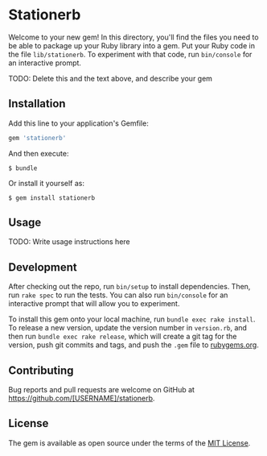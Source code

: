 # Stationerb

Welcome to your new gem! In this directory, you'll find the files you need to be able to package up your Ruby library into a gem. Put your Ruby code in the file `lib/stationerb`. To experiment with that code, run `bin/console` for an interactive prompt.

TODO: Delete this and the text above, and describe your gem

## Installation

Add this line to your application's Gemfile:

```ruby
gem 'stationerb'
```

And then execute:

    $ bundle

Or install it yourself as:

    $ gem install stationerb

## Usage

TODO: Write usage instructions here

## Development

After checking out the repo, run `bin/setup` to install dependencies. Then, run `rake spec` to run the tests. You can also run `bin/console` for an interactive prompt that will allow you to experiment.

To install this gem onto your local machine, run `bundle exec rake install`. To release a new version, update the version number in `version.rb`, and then run `bundle exec rake release`, which will create a git tag for the version, push git commits and tags, and push the `.gem` file to [rubygems.org](https://rubygems.org).

## Contributing

Bug reports and pull requests are welcome on GitHub at https://github.com/[USERNAME]/stationerb.


## License

The gem is available as open source under the terms of the [MIT License](http://opensource.org/licenses/MIT).

